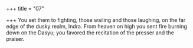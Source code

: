 +++
title = "07"

+++
You set them to fighting, those wailing and those laughing, on the far  edge of the dusky realm, Indra.
From heaven on high you sent fire burning down on the Dasyu; you  favored the recitation of the presser and the praiser.